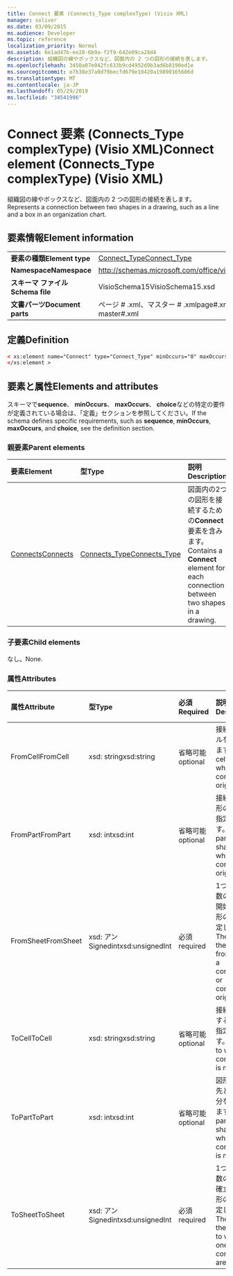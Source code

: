```yaml
---
title: Connect 要素 (Connects_Type complexType) (Visio XML)
manager: soliver
ms.date: 03/09/2015
ms.audience: Developer
ms.topic: reference
localization_priority: Normal
ms.assetid: 6e1ad47b-ee28-6b9a-f2f9-642e09ca28d4
description: 組織図の線やボックスなど、図面内の 2 つの図形の接続を表します。
ms.openlocfilehash: 3450a07e042fc633b9cd4952d9b3ad6b8190ed1e
ms.sourcegitcommit: e7b38e37a9d79becfd679e10420a19890165606d
ms.translationtype: MT
ms.contentlocale: ja-JP
ms.lasthandoff: 05/29/2019
ms.locfileid: "34541996"
---
```

# <a name="connect-element-connectstype-complextype-visio-xml"></a><span data-ttu-id="3c1a9-103">Connect 要素 (Connects_Type complexType) (Visio XML)</span><span class="sxs-lookup"><span data-stu-id="3c1a9-103">Connect element (Connects_Type complexType) (Visio XML)</span></span>

<span data-ttu-id="3c1a9-104">組織図の線やボックスなど、図面内の 2 つの図形の接続を表します。</span><span class="sxs-lookup"><span data-stu-id="3c1a9-104">Represents a connection between two shapes in a drawing, such as a line and a box in an organization chart.</span></span>
  
## <a name="element-information"></a><span data-ttu-id="3c1a9-105">要素情報</span><span class="sxs-lookup"><span data-stu-id="3c1a9-105">Element information</span></span>

|||
|:-----|:-----|
|<span data-ttu-id="3c1a9-106">**要素の種類**</span><span class="sxs-lookup"><span data-stu-id="3c1a9-106">**Element type**</span></span> <br/> |[<span data-ttu-id="3c1a9-107">Connect_Type</span><span class="sxs-lookup"><span data-stu-id="3c1a9-107">Connect_Type</span></span>](connect_type-complextypevisio-xml.md) <br/> |
|<span data-ttu-id="3c1a9-108">**Namespace**</span><span class="sxs-lookup"><span data-stu-id="3c1a9-108">**Namespace**</span></span> <br/> |http://schemas.microsoft.com/office/visio/2012/main  <br/> |
|<span data-ttu-id="3c1a9-109">**スキーマ ファイル**</span><span class="sxs-lookup"><span data-stu-id="3c1a9-109">**Schema file**</span></span> <br/> |<span data-ttu-id="3c1a9-110">VisioSchema15</span><span class="sxs-lookup"><span data-stu-id="3c1a9-110">VisioSchema15.xsd</span></span>  <br/> |
|<span data-ttu-id="3c1a9-111">**文書パーツ**</span><span class="sxs-lookup"><span data-stu-id="3c1a9-111">**Document parts**</span></span> <br/> |<span data-ttu-id="3c1a9-112">ページ # .xml、マスター # .xml</span><span class="sxs-lookup"><span data-stu-id="3c1a9-112">page#.xml, master#.xml</span></span>  <br/> |
   
## <a name="definition"></a><span data-ttu-id="3c1a9-113">定義</span><span class="sxs-lookup"><span data-stu-id="3c1a9-113">Definition</span></span>

```XML
< xs:element name="Connect" type="Connect_Type" minOccurs="0" maxOccurs="unbounded" >
</xs:element >
```

## <a name="elements-and-attributes"></a><span data-ttu-id="3c1a9-114">要素と属性</span><span class="sxs-lookup"><span data-stu-id="3c1a9-114">Elements and attributes</span></span>

<span data-ttu-id="3c1a9-115">スキーマで**sequence**、 **minOccurs**、 **maxOccurs**、 **choice**などの特定の要件が定義されている場合は、「定義」セクションを参照してください。</span><span class="sxs-lookup"><span data-stu-id="3c1a9-115">If the schema defines specific requirements, such as **sequence**, **minOccurs**, **maxOccurs**, and **choice**, see the definition section.</span></span> 
  
### <a name="parent-elements"></a><span data-ttu-id="3c1a9-116">親要素</span><span class="sxs-lookup"><span data-stu-id="3c1a9-116">Parent elements</span></span>

|<span data-ttu-id="3c1a9-117">**要素**</span><span class="sxs-lookup"><span data-stu-id="3c1a9-117">**Element**</span></span>|<span data-ttu-id="3c1a9-118">**型**</span><span class="sxs-lookup"><span data-stu-id="3c1a9-118">**Type**</span></span>|<span data-ttu-id="3c1a9-119">**説明**</span><span class="sxs-lookup"><span data-stu-id="3c1a9-119">**Description**</span></span>|
|:-----|:-----|:-----|
|[<span data-ttu-id="3c1a9-120">Connects</span><span class="sxs-lookup"><span data-stu-id="3c1a9-120">Connects</span></span>](connects-element-pagecontents_type-complextypevisio-xml.md) <br/> |[<span data-ttu-id="3c1a9-121">Connects_Type</span><span class="sxs-lookup"><span data-stu-id="3c1a9-121">Connects_Type</span></span>](connects_type-complextypevisio-xml.md) <br/> |<span data-ttu-id="3c1a9-122">図面内の2つの図形を接続するための**Connect**要素を含みます。</span><span class="sxs-lookup"><span data-stu-id="3c1a9-122">Contains a **Connect** element for each connection between two shapes in a drawing.</span></span>  <br/> |
   
### <a name="child-elements"></a><span data-ttu-id="3c1a9-123">子要素</span><span class="sxs-lookup"><span data-stu-id="3c1a9-123">Child elements</span></span>

<span data-ttu-id="3c1a9-124">なし。</span><span class="sxs-lookup"><span data-stu-id="3c1a9-124">None.</span></span>
  
### <a name="attributes"></a><span data-ttu-id="3c1a9-125">属性</span><span class="sxs-lookup"><span data-stu-id="3c1a9-125">Attributes</span></span>

|<span data-ttu-id="3c1a9-126">**属性**</span><span class="sxs-lookup"><span data-stu-id="3c1a9-126">**Attribute**</span></span>|<span data-ttu-id="3c1a9-127">**型**</span><span class="sxs-lookup"><span data-stu-id="3c1a9-127">**Type**</span></span>|<span data-ttu-id="3c1a9-128">**必須**</span><span class="sxs-lookup"><span data-stu-id="3c1a9-128">**Required**</span></span>|<span data-ttu-id="3c1a9-129">**説明**</span><span class="sxs-lookup"><span data-stu-id="3c1a9-129">**Description**</span></span>|<span data-ttu-id="3c1a9-130">**可能な値**</span><span class="sxs-lookup"><span data-stu-id="3c1a9-130">**Possible values**</span></span>|
|:-----|:-----|:-----|:-----|:-----|
|<span data-ttu-id="3c1a9-131">FromCell</span><span class="sxs-lookup"><span data-stu-id="3c1a9-131">FromCell</span></span>  <br/> |<span data-ttu-id="3c1a9-132">xsd: string</span><span class="sxs-lookup"><span data-stu-id="3c1a9-132">xsd:string</span></span>  <br/> |<span data-ttu-id="3c1a9-133">省略可能</span><span class="sxs-lookup"><span data-stu-id="3c1a9-133">optional</span></span>  <br/> |<span data-ttu-id="3c1a9-134">接続元のセルを指定します。</span><span class="sxs-lookup"><span data-stu-id="3c1a9-134">The cell from which a connection originates.</span></span>  <br/> |<span data-ttu-id="3c1a9-135">Xsd: string 型の値。</span><span class="sxs-lookup"><span data-stu-id="3c1a9-135">Values of the xsd:string type.</span></span>  <br/> |
|<span data-ttu-id="3c1a9-136">FromPart</span><span class="sxs-lookup"><span data-stu-id="3c1a9-136">FromPart</span></span>  <br/> |<span data-ttu-id="3c1a9-137">xsd: int</span><span class="sxs-lookup"><span data-stu-id="3c1a9-137">xsd:int</span></span>  <br/> |<span data-ttu-id="3c1a9-138">省略可能</span><span class="sxs-lookup"><span data-stu-id="3c1a9-138">optional</span></span>  <br/> |<span data-ttu-id="3c1a9-139">接続元の図形の部分を指定します。</span><span class="sxs-lookup"><span data-stu-id="3c1a9-139">The part of a shape from which a connection originates.</span></span>  <br/> |<span data-ttu-id="3c1a9-140">Xsd: int 型の値。</span><span class="sxs-lookup"><span data-stu-id="3c1a9-140">Values of the xsd:int type.</span></span>  <br/> |
|<span data-ttu-id="3c1a9-141">FromSheet</span><span class="sxs-lookup"><span data-stu-id="3c1a9-141">FromSheet</span></span>  <br/> |<span data-ttu-id="3c1a9-142">xsd: アン Signedint</span><span class="sxs-lookup"><span data-stu-id="3c1a9-142">xsd:unsignedInt</span></span>  <br/> |<span data-ttu-id="3c1a9-143">必須</span><span class="sxs-lookup"><span data-stu-id="3c1a9-143">required</span></span>  <br/> |<span data-ttu-id="3c1a9-144">1つまたは複数の接続を開始する図形の ID を指定します。</span><span class="sxs-lookup"><span data-stu-id="3c1a9-144">The ID of the shape from which a connection or connections originate.</span></span>  <br/> |<span data-ttu-id="3c1a9-145">Xsd:/Signedint 型の値。</span><span class="sxs-lookup"><span data-stu-id="3c1a9-145">Values of the xsd:unsignedInt type.</span></span>  <br/> |
|<span data-ttu-id="3c1a9-146">ToCell</span><span class="sxs-lookup"><span data-stu-id="3c1a9-146">ToCell</span></span>  <br/> |<span data-ttu-id="3c1a9-147">xsd: string</span><span class="sxs-lookup"><span data-stu-id="3c1a9-147">xsd:string</span></span>  <br/> |<span data-ttu-id="3c1a9-148">省略可能</span><span class="sxs-lookup"><span data-stu-id="3c1a9-148">optional</span></span>  <br/> |<span data-ttu-id="3c1a9-149">接続を確立するセルを指定します。</span><span class="sxs-lookup"><span data-stu-id="3c1a9-149">The cell to which a connection is made.</span></span>  <br/> |<span data-ttu-id="3c1a9-150">Xsd: string 型の値。</span><span class="sxs-lookup"><span data-stu-id="3c1a9-150">Values of the xsd:string type.</span></span>  <br/> |
|<span data-ttu-id="3c1a9-151">ToPart</span><span class="sxs-lookup"><span data-stu-id="3c1a9-151">ToPart</span></span>  <br/> |<span data-ttu-id="3c1a9-152">xsd: int</span><span class="sxs-lookup"><span data-stu-id="3c1a9-152">xsd:int</span></span>  <br/> |<span data-ttu-id="3c1a9-153">省略可能</span><span class="sxs-lookup"><span data-stu-id="3c1a9-153">optional</span></span>  <br/> |<span data-ttu-id="3c1a9-154">図形の接続先となる部分を指定します。</span><span class="sxs-lookup"><span data-stu-id="3c1a9-154">The part of a shape to which a connection is made.</span></span>  <br/> |<span data-ttu-id="3c1a9-155">Xsd: Int 型の値。</span><span class="sxs-lookup"><span data-stu-id="3c1a9-155">Values of the xsd:Int type.</span></span>  <br/> |
|<span data-ttu-id="3c1a9-156">ToSheet</span><span class="sxs-lookup"><span data-stu-id="3c1a9-156">ToSheet</span></span>  <br/> |<span data-ttu-id="3c1a9-157">xsd: アン Signedint</span><span class="sxs-lookup"><span data-stu-id="3c1a9-157">xsd:unsignedInt</span></span>  <br/> |<span data-ttu-id="3c1a9-158">必須</span><span class="sxs-lookup"><span data-stu-id="3c1a9-158">required</span></span>  <br/> |<span data-ttu-id="3c1a9-159">1つまたは複数の接続を確立する図形の ID を指定します。</span><span class="sxs-lookup"><span data-stu-id="3c1a9-159">The ID of the shape to which one or more connections are made.</span></span>  <br/> |<span data-ttu-id="3c1a9-160">Xsd:/Signedint 型の値。</span><span class="sxs-lookup"><span data-stu-id="3c1a9-160">Values of the xsd:unsignedInt type.</span></span>  <br/> |
   

